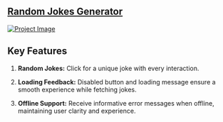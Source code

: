 

## [Random Jokes Generator](https://codesperk.github.io/random-joke-generator/)
[![Project Image](https://i.ibb.co/rkc7gMW/Screenshot-2.png)](https://codesperk.github.io/random-joke-generator/)


## Key Features

1. **Random Jokes:** Click for a unique joke with every interaction.

2. **Loading Feedback:** Disabled button and loading message ensure a smooth experience while fetching jokes.

3. **Offline Support:** Receive informative error messages when offline, maintaining user clarity and experience.
